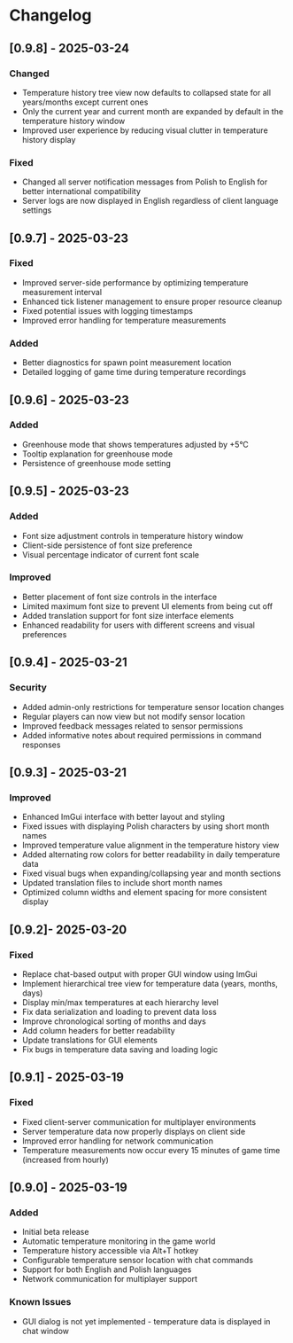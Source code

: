 # Changelog

## [0.9.8] - 2025-03-24
### Changed
- Temperature history tree view now defaults to collapsed state for all years/months except current ones
- Only the current year and current month are expanded by default in the temperature history window
- Improved user experience by reducing visual clutter in temperature history display

### Fixed
- Changed all server notification messages from Polish to English for better international compatibility
- Server logs are now displayed in English regardless of client language settings

## [0.9.7] - 2025-03-23
### Fixed
- Improved server-side performance by optimizing temperature measurement interval
- Enhanced tick listener management to ensure proper resource cleanup
- Fixed potential issues with logging timestamps
- Improved error handling for temperature measurements

### Added
- Better diagnostics for spawn point measurement location
- Detailed logging of game time during temperature recordings

## [0.9.6] - 2025-03-23
### Added
- Greenhouse mode that shows temperatures adjusted by +5°C
- Tooltip explanation for greenhouse mode
- Persistence of greenhouse mode setting

## [0.9.5] - 2025-03-23
### Added
- Font size adjustment controls in temperature history window
- Client-side persistence of font size preference
- Visual percentage indicator of current font scale

### Improved
- Better placement of font size controls in the interface
- Limited maximum font size to prevent UI elements from being cut off
- Added translation support for font size interface elements
- Enhanced readability for users with different screens and visual preferences

## [0.9.4] - 2025-03-21
### Security
- Added admin-only restrictions for temperature sensor location changes
- Regular players can now view but not modify sensor location
- Improved feedback messages related to sensor permissions
- Added informative notes about required permissions in command responses

## [0.9.3] - 2025-03-21
### Improved
- Enhanced ImGui interface with better layout and styling
- Fixed issues with displaying Polish characters by using short month names
- Improved temperature value alignment in the temperature history view
- Added alternating row colors for better readability in daily temperature data
- Fixed visual bugs when expanding/collapsing year and month sections
- Updated translation files to include short month names
- Optimized column widths and element spacing for more consistent display

## [0.9.2]- 2025-03-20
### Fixed
- Replace chat-based output with proper GUI window using ImGui
- Implement hierarchical tree view for temperature data (years, months, days)
- Display min/max temperatures at each hierarchy level
- Fix data serialization and loading to prevent data loss
- Improve chronological sorting of months and days
- Add column headers for better readability
- Update translations for GUI elements
- Fix bugs in temperature data saving and loading logic

## [0.9.1] - 2025-03-19
### Fixed
- Fixed client-server communication for multiplayer environments
- Server temperature data now properly displays on client side
- Improved error handling for network communication
- Temperature measurements now occur every 15 minutes of game time (increased from hourly)

## [0.9.0] - 2025-03-19
### Added
- Initial beta release
- Automatic temperature monitoring in the game world
- Temperature history accessible via Alt+T hotkey
- Configurable temperature sensor location with chat commands
- Support for both English and Polish languages
- Network communication for multiplayer support

### Known Issues
- GUI dialog is not yet implemented - temperature data is displayed in chat window